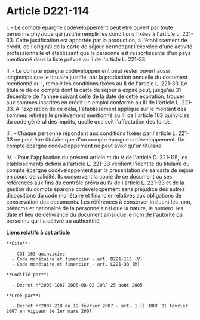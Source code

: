 # Article D221-114

I. - Le compte épargne codéveloppement peut être ouvert par toute personne physique qui justifie remplir les conditions
fixées à l'article L. 221-33. Cette justification est apportée par la production, à l'établissement de crédit, de l'original
de la carte de séjour permettant l'exercice d'une activité professionnelle et établissant que la personne est ressortissante
d'un pays mentionné dans la liste prévue au II de l'article L. 221-33.

II. - Le compte épargne codéveloppement peut rester ouvert aussi longtemps que le titulaire justifie, par la production
annuelle du document mentionné au I, remplir les conditions fixées au II de l'article L. 221-33. Le titulaire de ce compte
dont la carte de séjour a expiré peut, jusqu'au 31 décembre de l'année suivant celle de la date de cette expiration, trouver
aux sommes inscrites en crédit un emploi conforme au III de l'article L. 221-33. A l'expiration de ce délai, l'établissement
applique sur le montant des sommes retirées le prélèvement mentionné au III de l'article 163 quinvicies du code général des
impôts, quelle que soit l'affectation des fonds.

III. - Chaque personne répondant aux conditions fixées par l'article L. 221-33 ne peut être titulaire que d'un compte épargne
codéveloppement. Un compte épargne codéveloppement ne peut avoir qu'un titulaire.

IV. - Pour l'application du présent article et du V de l'article D. 221-115, les établissements définis à l'article L. 221-33
vérifient l'identité du titulaire du compte épargne codéveloppement par la présentation de sa carte de séjour en cours de
validité. Ils conservent la copie de ce document ou ses références aux fins du contrôle prévu au IV de l'article L. 221-33 et
de la gestion du compte épargne codéveloppement sans préjudice des autres dispositions du code monétaire et financier
relatives aux obligations de conservation des documents. Les références à conserver incluent les nom, prénoms et nationalité
de la personne ainsi que la nature, le numéro, les date et lieu de délivrance du document ainsi que le nom de l'autorité ou
personne qui l'a délivré ou authentifié.

**Liens relatifs à cet article**

	**Cite**:

	  - CGI 163 quinvicies
	  - Code monétaire et financier - art. D221-115 (V)
	  - Code monétaire et financier - art. L221-33 (M)

	**Codifié par**:

	  - Décret n°2005-1007 2005-08-02 JORF 25 août 2005

	**Créé par**:

	  - Décret n°2007-218 du 19 février 2007 - art. 1 () JORF 21 février 2007 en vigueur le 1er mars 2007
